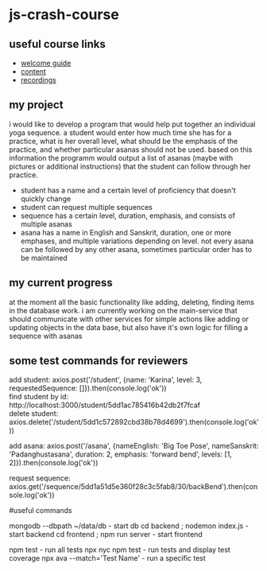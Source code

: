 # js-crash-course

## useful course links
- [welcome guide](https://github.com/WTMBerlin/jscc-welcomeguide)
- [content](http://wtmberlin.com/javascript-crash-course/)
- [recordings](https://www.youtube.com/watch?v=xCr2v8I4x-I&list=PL9pDl_Oth4cqVnLrf5DCK4a_HhoAEhV4a)

## my project
i would like to develop a program that would help put together an individual yoga sequence. a student would enter how much time she has for a practice, what is her overall level, what should be the emphasis of the practice, and whether particular asanas should not be used. based on this information the programm would output a list of asanas (maybe with pictures or additional instructions) that the student can follow through her practice.

- student has a name and a certain level of proficiency that doesn't quickly change
- student can request multiple sequences
- sequence has a certain level, duration, emphasis, and consists of multiple asanas
- asana has a name in English and Sanskrit, duration, one or more emphases, and multiple variations depending on level. not every asana can be followed by any other asana, sometimes particular order has to be maintained

## my current progress
at the moment all the basic functionality like adding, deleting, finding items in the 
database work. 
i am currently working on the main-service that should communicate with other services for simple actions like adding or updating objects in the data base, but also have it's own logic for filling a sequence with asanas

## some test commands for reviewers
add student: axios.post('/student', {name: 'Karina', level: 3, requestedSequence: []}).then(console.log('ok')) \
find student by id: http://localhost:3000/student/5dd1ac785416b42db2f7fcaf \
delete student: axios.delete('/student/5dd1c572892cbd38b78d4699').then(console.log('ok'))

add asana: axios.post('/asana', {nameEnglish: 'Big Toe Pose', nameSanskrit: 'Padanghustasana', duration: 2, emphasis: 'forward bend', levels: [1, 2]}).then(console.log('ok'))

request sequence: axios.get('/sequence/5dd1a51d5e360f28c3c5fab8/30/backBend').then(console.log('ok'))


#useful commands

mongodb --dbpath ~/data/db - start db
cd backend ; nodemon index.js - start backend
cd frontend ; npm run server - start frontend

npm test - run all tests
npx nyc npm test - run tests and display test coverage
npx ava --match='Test Name' - run a specific test
